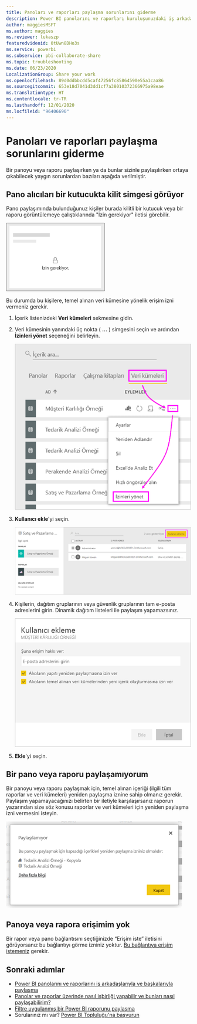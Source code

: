```yaml
---
title: Panoları ve raporları paylaşma sorunlarını giderme
description: Power BI panolarını ve raporları kuruluşunuzdaki iş arkadaşlarınızla ve kuruluş dışındaki diğer kullanıcılarla paylaşma sorunlarını giderme.
author: maggiesMSFT
ms.author: maggies
ms.reviewer: lukaszp
featuredvideoid: 0tUwn8DHo3s
ms.service: powerbi
ms.subservice: pbi-collaborate-share
ms.topic: troubleshooting
ms.date: 06/23/2020
LocalizationGroup: Share your work
ms.openlocfilehash: 89d0ddbbcdd5caf47256fc85864590e55a1caa86
ms.sourcegitcommit: 653e18d7041d3dd1cf7a38010372366975a98eae
ms.translationtype: HT
ms.contentlocale: tr-TR
ms.lasthandoff: 12/01/2020
ms.locfileid: "96406690"
---
```

# <a name="troubleshoot-sharing-dashboards-and-reports"></a>Panoları ve raporları paylaşma sorunlarını giderme

Bir panoyu veya raporu paylaşırken ya da bunlar sizinle paylaşılırken ortaya çıkabilecek yaygın sorunlardan bazıları aşağıda verilmiştir. 

## <a name="dashboard-recipients-see-a-lock-icon-in-a-tile"></a>Pano alıcıları bir kutucukta kilit simgesi görüyor

Pano paylaşımında bulunduğunuz kişiler burada kilitli bir kutucuk veya bir raporu görüntülemeye çalıştıklarında "İzin gerekiyor" iletisi görebilir.

![Power BI kilitli kutucuğu](media/service-share-dashboards/power-bi-locked_tile_small.png)

Bu durumda bu kişilere, temel alınan veri kümesine yönelik erişim izni vermeniz gerekir.

1. İçerik listenizdeki **Veri kümeleri** sekmesine gidin.

1. Veri kümesinin yanındaki üç nokta ( **...** ) simgesini seçin ve ardından **İzinleri yönet** seçeneğini belirleyin.

    ![İzinleri yönet](media/service-share-dashboards/power-bi-sharing-manage-permissions.png)

1. **Kullanıcı ekle**'yi seçin.

    ![Kullanıcı ekle seçeneğini belirleme](media/service-share-dashboards/power-bi-share-dataset-add-user.png)

1. Kişilerin, dağıtım gruplarının veya güvenlik gruplarının tam e-posta adreslerini girin. Dinamik dağıtım listeleri ile paylaşım yapamazsınız.

    ![E-posta adresi ekleme](media/service-share-dashboards/power-bi-add-user-dataset.png)

1. **Ekle**'yi seçin.

## <a name="i-cant-share-a-dashboard-or-report"></a>Bir pano veya raporu paylaşamıyorum

Bir panoyu veya raporu paylaşmak için, temel alınan içeriği (ilgili tüm raporlar ve veri kümeleri) yeniden paylaşma iznine sahip olmanız gerekir. Paylaşım yapamayacağınızı belirten bir iletiyle karşılaşırsanız raporun yazarından size söz konusu raporlar ve veri kümeleri için yeniden paylaşma izni vermesini isteyin.

!["Paylaşılamadı" iletisi](media/service-share-dashboards/power-bi-sharing-unable-to-share.png)

## <a name="i-dont-have-access-to-a-dashboard-or-report"></a>Panoya veya rapora erişimim yok

Bir rapor veya pano bağlantısını seçtiğinizde “Erişim iste” iletisini görüyorsanız bu bağlantıyı görme izniniz yoktur. [Bu bağlantıya erişim istemeniz](service-request-access.md) gerekir.

## <a name="next-steps"></a>Sonraki adımlar

- [Power BI panolarını ve raporlarını iş arkadaşlarıyla ve başkalarıyla paylaşma](service-share-dashboards.md)
- [Panolar ve raporlar üzerinde nasıl işbirliği yapabilir ve bunları nasıl paylaşabilirim?](service-how-to-collaborate-distribute-dashboards-reports.md)
-  [Filtre uygulanmış bir Power BI raporunu paylaşma](service-share-reports.md)
- Sorularınız mı var? [Power BI Topluluğu'na başvurun](https://community.powerbi.com/)
